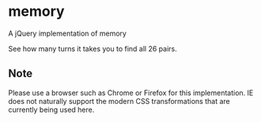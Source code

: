 memory
======

A jQuery implementation of memory

See how many turns it takes you to find all 26 pairs.

Note
----

Please use a browser such as Chrome or Firefox for this implementation. IE does not naturally support the modern CSS transformations that are currently being used here.
